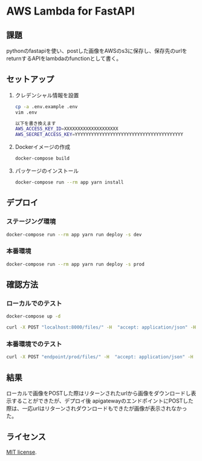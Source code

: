 # AWS Lambda for FastAPI

## 課題

pythonのfastapiを使い、postした画像をAWSのs3に保存し、保存先のurlをreturnするAPIをlambdaのfunctionとして書く。


## セットアップ

1. クレデンシャル情報を設置

    ```bash
    cp -a .env.example .env
    vim .env

    以下を書き換えます
    AWS_ACCESS_KEY_ID=XXXXXXXXXXXXXXXXXXXX
    AWS_SECRET_ACCESS_KEY=YYYYYYYYYYYYYYYYYYYYYYYYYYYYYYYYYYYYYYYY
    ```

2. Dockerイメージの作成

    ```bash
    docker-compose build
    ```

3. パッケージのインストール

    ```bash
    docker-compose run --rm app yarn install
    ```

## デプロイ

### ステージング環境

```bash
docker-compose run --rm app yarn run deploy -s dev
```

### 本番環境

```bash
docker-compose run --rm app yarn run deploy -s prod
```

## 確認方法

### ローカルでのテスト

```bash
docker-compose up -d
```

```bash
curl -X POST "localhost:8000/files/" -H  "accept: application/json" -H  "Content-Type: multipart/form-data" -F "file=@img1.jpg;type=image/jpeg"
```

### 本番環境でのテスト
```bash
curl -X POST "endpoint/prod/files/" -H  "accept: application/json" -H  "Content-Type: multipart/form-data" -F "file=@img1.jpg;type=image/jpeg"
```

## 結果
ローカルで画像をPOSTした際はリターンされたurlから画像をダウンロードし表示することができたが、デプロイ後 apigatewayのエンドポイントにPOSTした際は、一応urlはリターンされダウンロードもできたが画像が表示されなかった。


## ライセンス

[MIT license](https://en.wikipedia.org/wiki/MIT_License).